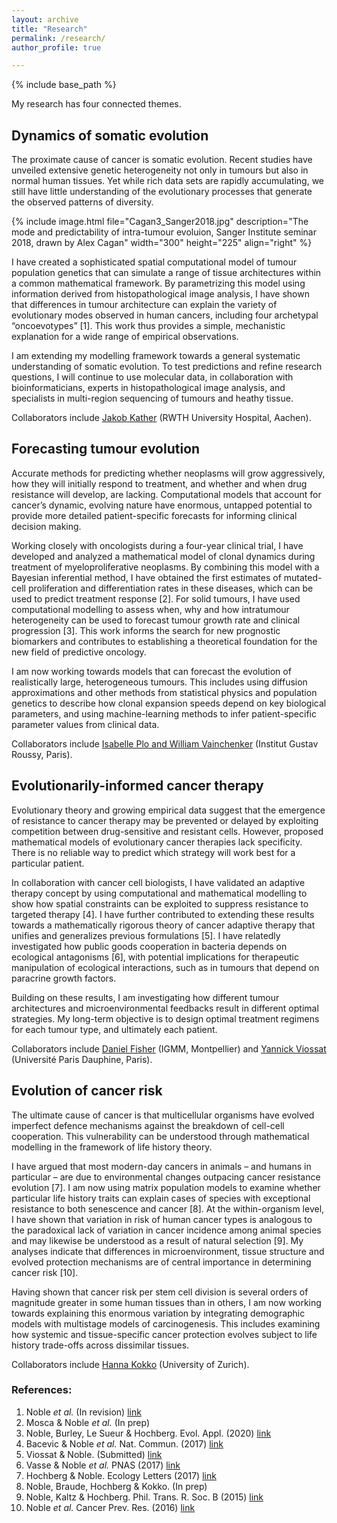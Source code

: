 ```yaml
---
layout: archive
title: "Research"
permalink: /research/
author_profile: true

---
```


{% include base_path %}

My research has four connected themes.

## Dynamics of somatic evolution

The proximate cause of cancer is somatic evolution. 
Recent studies have unveiled extensive genetic heterogeneity not only in tumours but also in normal human tissues. 
Yet while rich data sets are rapidly accumulating, we still have little understanding of the evolutionary processes that generate the observed patterns of diversity.

{% include image.html file="Cagan3_Sanger2018.jpg" description="The mode and predictability of intra-tumour evoluion, Sanger Institute seminar 2018, drawn by Alex Cagan" width="300" height="225" align="right" %}

I have created a sophisticated spatial computational model of tumour population genetics that can simulate a range of tissue architectures within a common mathematical framework. 
By parametrizing this model using information derived from histopathological image analysis, I have shown that differences in tumour architecture can explain the variety of evolutionary modes observed in human cancers, including four archetypal “oncoevotypes” [1].
This work thus provides a simple, mechanistic explanation for a wide range of empirical observations.

I am extending my modelling framework towards a general systematic understanding of somatic evolution.
To test predictions and refine research questions, I will continue to use molecular data, in collaboration with bioinformaticians, experts in histopathological image analysis, and specialists in multi-region sequencing of tumours and heathy tissue.

Collaborators include [Jakob Kather](https://jnkather.github.io) (RWTH University Hospital, Aachen).

## Forecasting tumour evolution

Accurate methods for predicting whether neoplasms will grow aggressively, how they will initially respond to treatment, and whether and when drug resistance will develop, are lacking. 
Computational models that account for cancer’s dynamic, evolving nature have enormous, untapped potential to provide more detailed patient-specific forecasts for informing clinical decision making.

Working closely with oncologists during a four-year clinical trial, I have developed and analyzed a mathematical model of clonal dynamics during treatment of myeloproliferative neoplasms. 
By combining this model with a Bayesian inferential method, I have obtained the first estimates of mutated-cell proliferation and differentiation rates in these diseases, which can be used to predict treatment response [2]. 
For solid tumours, I have used computational modelling to assess when, why and how intratumour heterogeneity can be used to forecast tumour growth rate and clinical progression [3]. 
This work informs the search for new prognostic biomarkers and contributes to establishing a theoretical foundation for the new field of predictive oncology.

I am now working towards models that can forecast the evolution of realistically large, heterogeneous tumours. 
This includes using diffusion approximations and other methods from statistical physics and population genetics to describe how clonal expansion speeds depend on key biological parameters, and using machine-learning methods to infer patient-specific parameter values from clinical data.

Collaborators include [Isabelle Plo and William Vainchenker](https://www.gustaveroussy.fr/fr/des-cellules-souches-hematopoietiques-aux-megacaryocytes-membres-de-lequipe) (Institut Gustav Roussy, Paris).

## Evolutionarily-informed cancer therapy

Evolutionary theory and growing empirical data suggest that the emergence of resistance to cancer therapy may be prevented or delayed by exploiting competition between drug-sensitive and resistant cells. 
However, proposed mathematical models of evolutionary cancer therapies lack specificity. 
There is no reliable way to predict which strategy will work best for a particular patient.

In collaboration with cancer cell biologists, I have validated an adaptive therapy concept by using computational and mathematical modelling to show how spatial constraints can be exploited to suppress resistance to targeted therapy [4].
I have further contributed to extending these results towards a mathematically rigorous theory of cancer adaptive therapy that unifies and generalizes previous formulations [5].
I have relatedly investigated how public goods cooperation in bacteria depends on ecological antagonisms [6], with potential implications for therapeutic manipulation of ecological interactions, such as in tumours that depend on paracrine growth factors.

Building on these results, I am investigating how different tumour architectures and microenvironmental feedbacks result in different optimal strategies. 
My long-term objective is to design optimal treatment regimens for each tumour type, and ultimately each patient.

Collaborators include [Daniel Fisher](http://www.igmm.cnrs.fr/en/team/controle-nucleaire-de-la-proliferation-cellulaire/) (IGMM, Montpellier) and [Yannick Viossat](https://www.ceremade.dauphine.fr/fr/membres/detail-cv/profile/yannick-viossat.html) (Université Paris Dauphine, Paris).

## Evolution of cancer risk

The ultimate cause of cancer is that multicellular organisms have evolved imperfect defence mechanisms against the breakdown of cell-cell cooperation. 
This vulnerability can be understood through mathematical modelling in the framework of life history theory.

I have argued that most modern-day cancers in animals – and humans in particular – are due to environmental changes outpacing cancer resistance evolution [7]. 
I am now using matrix population models to examine whether particular life history traits can explain cases of species with exceptional resistance to both senescence and cancer [8]. 
At the within-organism level, I have shown that variation in risk of human cancer types is analogous to the paradoxical lack of variation in cancer incidence among animal species and may likewise be understood as a result of natural selection [9]. 
My analyses indicate that differences in microenvironment, tissue structure and evolved protection mechanisms are of central importance in determining cancer risk [10].

Having shown that cancer risk per stem cell division is several orders of magnitude greater in some human tissues than in others, I am now working towards explaining this enormous variation by integrating demographic models with multistage models of carcinogenesis. 
This includes examining how systemic and tissue-specific cancer protection evolves subject to life history trade-offs across dissimilar tissues.

Collaborators include [Hanna Kokko](https://www.ieu.uzh.ch/en/staff/member/kokko_hanna.html) (University of Zurich).

### References:

1. Noble *et al.* (In revision) [link](https://www.biorxiv.org/content/10.1101/586735v1)
2. Mosca & Noble *et al.* (In prep)
3. Noble, Burley, Le Sueur & Hochberg. Evol. Appl. (2020) [link](https://doi.org/10.1111/eva.13057)
4. Bacevic & Noble *et al.* Nat. Commun. (2017) [link](https://www.nature.com/articles/s41467-017-01516-1)
5. Viossat & Noble. (Submitted) [link](https://www.biorxiv.org/content/10.1101/2020.01.22.915355v2)
6. Vasse & Noble *et al.* PNAS (2017) [link](https://www.pnas.org/content/114/3/546)
7. Hochberg & Noble. Ecology Letters (2017) [link](https://onlinelibrary.wiley.com/doi/full/10.1111/ele.12726)
8. Noble, Braude, Hochberg & Kokko. (In prep)
9. Noble, Kaltz & Hochberg. Phil. Trans. R. Soc. B (2015) [link](https://royalsocietypublishing.org/doi/10.1098/rstb.2015.0104)
10. Noble *et al.* Cancer Prev. Res. (2016) [link](https://cancerpreventionresearch.aacrjournals.org/content/9/10/773)
